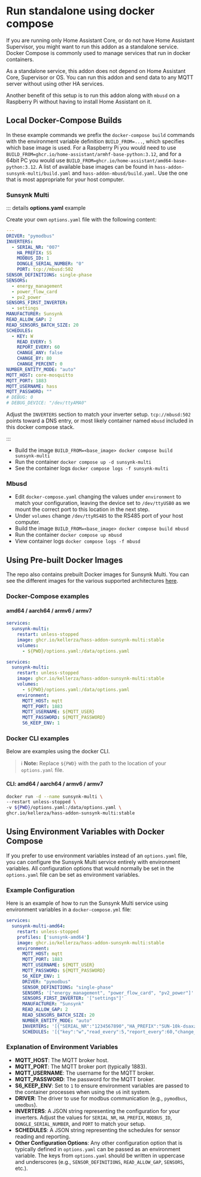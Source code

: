 # Run standalone using docker compose

If you are running only Home Assistant Core, or do not have Home Assistant Supervisor,
you might want to run this addon as a standalone service.
Docker Compose is commonly used to manage services that run in docker containers.

As a standalone service, this addon does not depend on Home Assistant Core, Supervisor or OS.
You can run this addon and send data to any MQTT server without using other HA services.

Another benefit of this setup is to run this addon along with `mbusd` on a
Raspberry Pi without having to install Home Assistant on it.

## Local Docker-Compose Builds

In these example commands we prefix the `docker-compose build` commands with the
environment variable definition `BUILD_FROM=...`,
which specifies which base image is used. For a Raspberry Pi you would need to
use `BUILD_FROM=ghcr.io/home-assistant/armhf-base-python:3.12`, and for a 64bit PC you
would use `BUILD_FROM=ghcr.io/home-assistant/amd64-base-python:3.12`.
A list of available base images can be found in
`hass-addon-sunsynk-multi/build.yaml` and `hass-addon-mbusd/build.yaml`.
Use the one that is most appropriate for your host computer.

### Sunsynk Multi

::: details **options.yaml** example

Create your own `options.yaml` file with the following content:

```yaml
---
DRIVER: "pymodbus"
INVERTERS:
  - SERIAL_NR: "007"
    HA_PREFIX: SS
    MODBUS_ID: 1
    DONGLE_SERIAL_NUMBER: "0"
    PORT: tcp://mbusd:502
SENSOR_DEFINITIONS: single-phase
SENSORS:
  - energy_management
  - power_flow_card
  - pv2_power
SENSORS_FIRST_INVERTER:
  - settings
MANUFACTURER: Sunsynk
READ_ALLOW_GAP: 2
READ_SENSORS_BATCH_SIZE: 20
SCHEDULES:
  - KEY: W
    READ_EVERY: 5
    REPORT_EVERY: 60
    CHANGE_ANY: false
    CHANGE_BY: 80
    CHANGE_PERCENT: 0
NUMBER_ENTITY_MODE: "auto"
MQTT_HOST: core-mosquitto
MQTT_PORT: 1883
MQTT_USERNAME: hass
MQTT_PASSWORD: ""
# DEBUG: 0
# DEBUG_DEVICE: "/dev/ttyAMA0"
```

Adjust the `INVERTERS` section to match your inverter setup. `tcp://mbusd:502` points toward a DNS entry, or most likely container named `mbusd` included in this docker compose stack.

:::

* Build the image `BUILD_FROM=<base_image> docker compose build sunsynk-multi`
* Run the container `docker compose up -d sunsynk-multi`
* See the container logs `docker compose logs -f sunsynk-multi`

### Mbusd

* Edit `docker-compose.yaml` changing the values under `environment` to match your configuration, leaving the device set to `/dev/ttyUSB0` as we mount the correct port to this location in the next step.
* Under `volumes` change `/dev/ttyRS485` to the RS485 port of your host computer.
* Build the image `BUILD_FROM=<base_image> docker compose build mbusd`
* Run the container `docker compose up mbusd`
* View container logs `docker compose logs -f mbusd`

## Using Pre-built Docker Images

The repo also contains prebuilt Docker images for Sunsynk Multi. You can see the different images for the various supported architectures [here](https://github.com/kellerza?tab=packages&repo_name=sunsynk).

### Docker-Compose examples

#### amd64 / aarch64 / armv6 / armv7

```yaml
services:
  sunsynk-multi:
    restart: unless-stopped
    image: ghcr.io/kellerza/hass-addon-sunsynk-multi:stable
    volumes:
      - ${PWD}/options.yaml:/data/options.yaml
```

```yaml
services:
  sunsynk-multi:
    restart: unless-stopped
    image: ghcr.io/kellerza/hass-addon-sunsynk-multi:stable
    volumes:
      - ${PWD}/options.yaml:/data/options.yaml
    environment:
      MQTT_HOST: mqtt
      MQTT_PORT: 1883
      MQTT_USERNAME: ${MQTT_USER}
      MQTT_PASSWORD: ${MQTT_PASSWORD}
      S6_KEEP_ENV: 1
```

### Docker CLI examples

Below are examples using the docker CLI.

> ℹ️ **Note:** Replace `${PWD}` with the path to the location of your `options.yaml` file.

#### CLI: amd64 / aarch64 / armv6 / armv7

```bash
docker run -d --name sunsynk-multi \
--restart unless-stopped \
-v ${PWD}/options.yaml:/data/options.yaml \
ghcr.io/kellerza/hass-addon-sunsynk-multi:stable
```

## Using Environment Variables with Docker Compose

If you prefer to use environment variables instead of an `options.yaml` file, you can configure the Sunsynk Multi service entirely with environment variables. All configuration options that would normally be set in the `options.yaml` file can be set as environment variables.

### Example Configuration

Here is an example of how to run the Sunsynk Multi service using environment variables in a `docker-compose.yml` file:

```yaml
services:
  sunsynk-multi-amd64:
    restart: unless-stopped
    profiles: ['sunsynk-amd64']
    image: ghcr.io/kellerza/hass-addon-sunsynk-multi:stable
    environment:
      MQTT_HOST: mqtt
      MQTT_PORT: 1883
      MQTT_USERNAME: ${MQTT_USER}
      MQTT_PASSWORD: ${MQTT_PASSWORD}
      S6_KEEP_ENV: 1
      DRIVER: "pymodbus"
      SENSOR_DEFINITIONS: "single-phase"
      SENSORS: '["energy_management", "power_flow_card", "pv2_power"]'
      SENSORS_FIRST_INVERTER: '["settings"]'
      MANUFACTURER: "Sunsynk"
      READ_ALLOW_GAP: 2
      READ_SENSORS_BATCH_SIZE: 20
      NUMBER_ENTITY_MODE: "auto"
      INVERTERS: '[{"SERIAL_NR":"1234567890","HA_PREFIX":"SUN-10k-dsaxz","MODBUS_ID":1,"DONGLE_SERIAL_NUMBER":"1234567890","PORT":"tcp://192.168.1.123:8899"}]'
      SCHEDULES: '[{"key":"w","read_every":5,"report_every":60,"change_by":80,"change_percent":0,"change_any":0}]'
```

### Explanation of Environment Variables

* **MQTT_HOST**: The MQTT broker host.
* **MQTT_PORT**: The MQTT broker port (typically 1883).
* **MQTT_USERNAME**: The username for the MQTT broker.
* **MQTT_PASSWORD**: The password for the MQTT broker.
* **S6_KEEP_ENV**: Set to `1` to ensure environment variables are passed to the container processes when using the `s6` init system.
* **DRIVER**: The driver to use for modbus communication (e.g., `pymodbus`, `umodbus`).
* **INVERTERS**: A JSON string representing the configuration for your inverters. Adjust the values for `SERIAL_NR`, `HA_PREFIX`, `MODBUS_ID`, `DONGLE_SERIAL_NUMBER`, and `PORT` to match your setup.
* **SCHEDULES**: A JSON string representing the schedules for sensor reading and reporting.
* **Other Configuration Options**: Any other configuration option that is typically defined in `options.yaml` can be passed as an environment variable. The keys from `options.yaml` should be written in uppercase and underscores (e.g., `SENSOR_DEFINITIONS`, `READ_ALLOW_GAP`, `SENSORS`, etc.).
